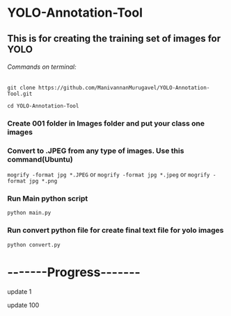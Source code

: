 # YOLO-Annotation-Tool
## This is for creating the training set of images for YOLO

###### Commands on terminal:
```
git clone https://github.com/ManivannanMurugavel/YOLO-Annotation-Tool.git

cd YOLO-Annotation-Tool
```
### Create 001 folder in Images folder and put your class one images

### Convert to .JPEG from any type of images. Use this command(Ubuntu)

```mogrify -format jpg *.JPEG```
or
```mogrify -format jpg *.jpeg```
or
```mogrify -format jpg *.png```

### Run Main python script 

 ``` python main.py ```

### Run convert python file for create final text file for yolo images 

```python convert.py```
# -------Progress-------

update 1  

update 100